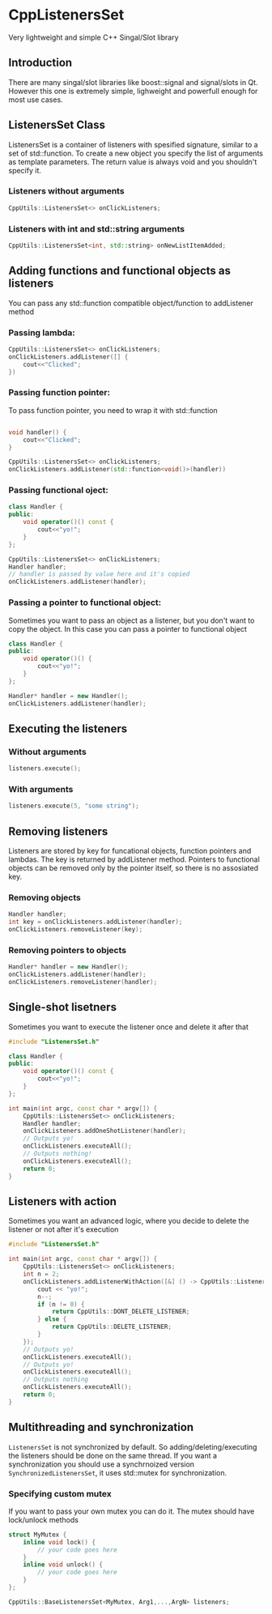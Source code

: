 # CppListenersSet
Very lightweight and simple C++ Singal/Slot library

## Introduction
There are many singal/slot libraries like boost::signal and signal/slots in Qt. However this one is extremely simple, lighweight and powerfull enough for most use cases.

## ListenersSet Class
ListenersSet is a container of listeners with spesified signature, similar to a set of std::function. To create a new object you specify the list of arguments as template parameters. The return value is always void and you shouldn't specify it.

### Listeners without arguments
```C++
CppUtils::ListenersSet<> onClickListeners;
```

### Listeners with int and std::string arguments
```C++
CppUtils::ListenersSet<int, std::string> onNewListItemAdded;
```

## Adding functions and functional objects as listeners
You can pass any std::function compatible object/function to addListener method

### Passing lambda:
```C++
CppUtils::ListenersSet<> onClickListeners;
onClickListeners.addListener([] {
    cout<<"Clicked";          
})
```

### Passing function pointer:
To pass function pointer, you need to wrap it with std::function
```C++

void handler() {
    cout<<"Clicked";    
}

CppUtils::ListenersSet<> onClickListeners;
onClickListeners.addListener(std::function<void()>(handler))
```

### Passing functional oject:
```C++
class Handler {
public:
    void operator()() const {
        cout<<"yo!";
    }
};

CppUtils::ListenersSet<> onClickListeners;
Handler handler;
// handler is passed by value here and it's copied
onClickListeners.addListener(handler);
```

### Passing a pointer to functional object:
Sometimes you want to pass an object as a listener, but you don't want to copy the object. In this case you can pass a pointer to functional object
```C++
class Handler {
public:
    void operator()() {
        cout<<"yo!";
    }
};

Handler* handler = new Handler();
onClickListeners.addListener(handler);
```

## Executing the listeners
### Without arguments
```C++
listeners.execute();
```
### With arguments
```C++
listeners.execute(5, "some string");
```

## Removing listeners
Listeners are stored by key for funcational objects, function pointers and lambdas. The key is returned by addListener method.
Pointers to functional objects can be removed only by the pointer itself, so there is no assosiated key.
### Removing objects
```C++
Handler handler;
int key = onClickListeners.addListener(handler);
onClickListeners.removeListener(key);
```
### Removing pointers to objects
```C++
Handler* handler = new Handler();
onClickListeners.addListener(handler);
onClickListeners.removeListener(handler);
```

## Single-shot lisetners
Sometimes you want to execute the listener once and delete it after that
```C++
#include "ListenersSet.h"

class Handler {
public:
    void operator()() const {
        cout<<"yo!";
    }
};

int main(int argc, const char * argv[]) {
    CppUtils::ListenersSet<> onClickListeners;
    Handler handler;
    onClickListeners.addOneShotListener(handler);
    // Outputs yo!
    onClickListeners.executeAll();
    // Outputs nothing!
    onClickListeners.executeAll();
    return 0;
}
```

## Listeners with action
Sometimes you want an advanced logic, where you decide to delete the listener or not after it's execution
```C++
#include "ListenersSet.h"

int main(int argc, const char * argv[]) {
    CppUtils::ListenersSet<> onClickListeners;
    int n = 2;
    onClickListeners.addListenerWithAction([&] () -> CppUtils::ListenerAction {
        cout << "yo!";
        n--;
        if (n != 0) {
            return CppUtils::DONT_DELETE_LISTENER;
        } else {
            return CppUtils::DELETE_LISTENER;
        }
    });
    // Outputs yo!
    onClickListeners.executeAll();
    // Outputs yo!
    onClickListeners.executeAll();
    // Outputs nothing
    onClickListeners.executeAll();
    return 0;
}
```

## Multithreading and synchronization
`ListenersSet` is not synchronized by default. So adding/deleting/executing the listeners should be done on the same thread. If you want a synchronization you should use a synchrnoized version `SynchronizedListenersSet`, it uses std::mutex for synchronization.
### Specifying custom mutex
If you want to pass your own mutex you can do it. The mutex should have lock/unlock methods
```C++
struct MyMutex {
    inline void lock() {
        // your code goes here
    }
    inline void unlock() {
        // your code goes here
    }
};

CppUtils::BaseListenersSet<MyMutex, Arg1,...,ArgN> listeners;
```
